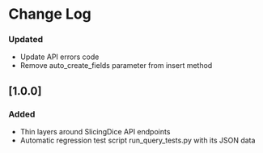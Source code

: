 # Change Log

### Updated
- Update API errors code
- Remove auto_create_fields parameter from insert method

## [1.0.0]
### Added
- Thin layers around SlicingDice API endpoints
- Automatic regression test script run_query_tests.py with its JSON data